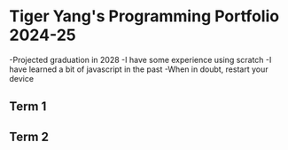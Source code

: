 # Tiger Yang's Programming Portfolio 2024-25
 -Projected graduation in 2028
 -I have some experience using scratch 
 -I have learned a bit of javascript in the past
 -When in doubt, restart your device

## Term 1 

## Term 2
